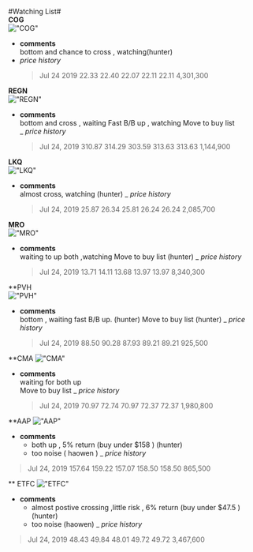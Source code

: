 #Watching List#  
**COG**  
  !["COG"](http://www.alphadiscover.com/marketstate/us_sp500_stock/img/COG.png)  
  - **comments**  
    bottom and chance to cross , watching(hunter)     
  - *price history*  
      >Jul 24  2019	22.33	22.40	22.07	22.11	22.11	4,301,300

**REGN**  
!["REGN"](http://www.alphadiscover.com/marketstate/us_sp500_stock/img/REGN.png)  
  - **comments**  
      bottom and cross ,  waiting Fast B/B up , watching Move to buy list  
  _ *price history*
      >Jul 24, 2019	310.87	314.29	303.59	313.63	313.63	1,144,900  
  
**LKQ**   
!["LKQ"](http://www.alphadiscover.com/marketstate/us_sp500_stock/img/LKQ.png)  
  - **comments**  
      almost cross,  watching (hunter)
  _ *price history*
      >Jul 24, 2019	25.87	26.34	25.81	26.24	26.24	2,085,700

**MRO**   
!["MRO"](http://www.alphadiscover.com/marketstate/us_sp500_stock/img/MRO.png)  
  - **comments**  
      waiting to up both ,watching Move to buy list (hunter)
  _ *price history*
    >Jul 24, 2019	13.71	14.11	13.68	13.97	13.97	8,340,300

**PVH  
!["PVH"](http://www.alphadiscover.com/marketstate/us_sp500_stock/img/PVH.png)  
  - **comments**  
    bottom , waiting fast B/B up. (hunter)
    Move to buy list (hunter)
   _ *price history*
      >Jul 24, 2019	88.50	90.28	87.93	89.21	89.21	925,500

**CMA
!["CMA"](http://www.alphadiscover.com/marketstate/us_sp500_stock/img/CMA.png)  
 - **comments**  
      waiting for both up  
	    Move to buy list
 _ *price history*
    >Jul 24, 2019	70.97	72.74	70.97	72.37	72.37	1,980,800



**AAP
!["AAP"](http://www.alphadiscover.com/marketstate/us_sp500_stock/img/AAP.png)  
 - **comments**  
   -  both up ,  5% return  (buy under $158 ) (hunter)
   -  too noise ( haowen )
 _ *price history*
  >Jul 24, 2019	157.64	159.22	157.07	158.50	158.50	865,500

** ETFC 
!["ETFC"](http://www.alphadiscover.com/marketstate/us_sp500_stock/img/ETFC.png)  
 - **comments**  
    - almost postive crossing  ,little risk , 6% return (buy under $47.5 ) (hunter)
    - too noise (haowen)
 _ *price history*
  >Jul 24, 2019	48.43	49.84	48.01	49.72	49.72	3,467,600

